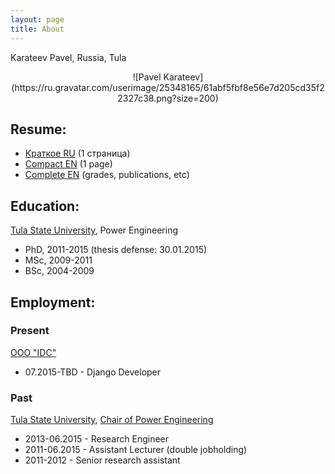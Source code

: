 ```yaml
---
layout: page
title: About
---
```


Karateev Pavel, Russia, Tula

<center>
![Pavel Karateev](https://ru.gravatar.com/userimage/25348165/61abf5fbf8e56e7d205cd35f22327c38.png?size=200)
</center>

## Resume:

- [Краткое RU](../assets/resume/compact_RU.pdf) (1 страница)
- [Compact EN](../assets/resume/compact.pdf) (1 page)
- [Complete EN](../assets/resume/complete.pdf) (grades, publications, etc)

## Education:

[Tula State University](http://tsu.tula.ru/), Power Engineering

- PhD, 2011-2015 (thesis defense: 30.01.2015)
- МSc, 2009-2011
- BSc, 2004-2009

## Employment:
### Present

[OOO "IDC"](https://www.idctula.ru/)

- 07.2015-TBD - Django Developer

### Past

[Tula State University](http://tsu.tula.ru/), [Chair of Power Engineering](http://tsu.tula.ru/ivts/depts/electro/)

- 2013-06.2015 - Research Engineer
- 2011-06.2015 - Assistant Lecturer (double jobholding)
- 2011-2012    - Senior research assistant
